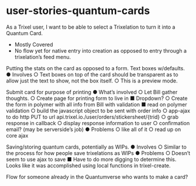 # user-stories-quantum-cards

As a Trixel user, I want to be able to select a Trixelation to turn it into a Quantum Card.
*	Mostly Covered
*	No flow yet for native entry into creation as opposed to entry through a trixelation’s feed menu.
 
Putting the stats on the card as opposed to a form. Text boxes w/defaults.
●	Involves
  ○	Text boxes on top of the card should be transparent as to allow just the text to show, not the box itself.
  ○	This is a preview mode.
 
Submit card for purpose of printing
●	What’s involved
  ○	Let Bill gather thoughts.
  ○	Create page for printing form to live in 
    ■	Dropdown?
  ○	Create the form in polymer with all info from Bill with validation 
    ■	read on polymer validation
  ○	build the javascript object to be sent with order info
  ○	app-ajax to do http PUT to url api.trixel.io./user/orders/stickersheet/{trid}
  ○	grab response in callback
  ○	display response information to user
  ○	confirmation email? (may be serverside’s job)
●	Problems
  ○	like all of it
  ○	read up on core ajax
 
Saving/storing quantum cards, potentially as WIPs.
●	Involves
  ○	Similar to the process for how people save trixelations as WIPs
●	Problems
  ○	Doesn’t seem to use ajax to save
  ■	Have to do more digging to determine this.  Looks like it was accomplished using local functions in trixel-create.

 
Flow for someone already in the Quantumverse who wants to make a card?


